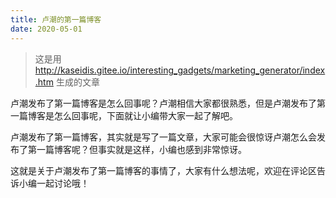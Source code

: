 ```yaml
---
title: 卢潮的第一篇博客
date: 2020-05-01
---
```


> 这是用 http://kaseidis.gitee.io/interesting_gadgets/marketing_generator/index.htm 生成的文章

卢潮发布了第一篇博客是怎么回事呢？卢潮相信大家都很熟悉，但是卢潮发布了第一篇博客是怎么回事呢，下面就让小编带大家一起了解吧。

卢潮发布了第一篇博客，其实就是写了一篇文章，大家可能会很惊讶卢潮怎么会发布了第一篇博客呢？但事实就是这样，小编也感到非常惊讶。

这就是关于卢潮发布了第一篇博客的事情了，大家有什么想法呢，欢迎在评论区告诉小编一起讨论哦！
